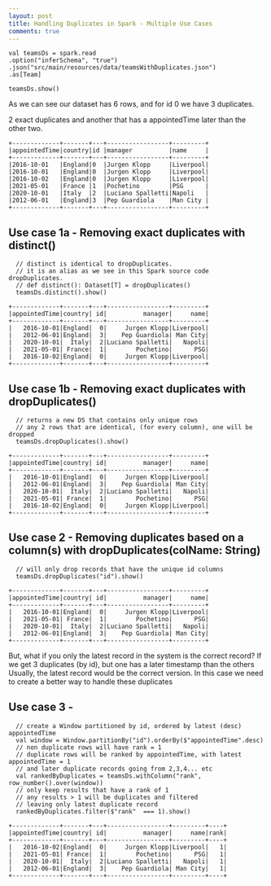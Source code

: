 ```yaml
---
layout: post
title: Handling Duplicates in Spark - Multiple Use Cases
comments: true
---
```


```
val teamsDs = spark.read
.option("inferSchema", "true")
.json("src/main/resources/data/teamsWithDuplicates.json")
.as[Team]

teamsDs.show()
```

As we can see our dataset has 6 rows, and for id 0 we have 3 duplicates.

2 exact duplicates and another that has a appointedTime later than the other two.

```
+-------------+-------+---+-----------------+---------+
|appointedTime|country|id |manager          |name     |
+-------------+-------+---+-----------------+---------+
|2016-10-01   |England|0  |Jurgen Klopp     |Liverpool|
|2016-10-01   |England|0  |Jurgen Klopp     |Liverpool|
|2016-10-02   |England|0  |Jurgen Klopp     |Liverpool|
|2021-05-01   |France |1  |Pochetino        |PSG      |
|2020-10-01   |Italy  |2  |Luciano Spalletti|Napoli   |
|2012-06-01   |England|3  |Pep Guardiola    |Man City |
+-------------+-------+---+-----------------+---------+
```

## Use case 1a - Removing exact duplicates with distinct()

```
  // distinct is identical to dropDuplicates.
  // it is an alias as we see in this Spark source code dropDuplicates.
  // def distinct(): Dataset[T] = dropDuplicates()
  teamsDs.distinct().show()
```

```
+-------------+-------+---+-----------------+---------+
|appointedTime|country| id|          manager|     name|
+-------------+-------+---+-----------------+---------+
|   2016-10-01|England|  0|     Jurgen Klopp|Liverpool|
|   2012-06-01|England|  3|    Pep Guardiola| Man City|
|   2020-10-01|  Italy|  2|Luciano Spalletti|   Napoli|
|   2021-05-01| France|  1|        Pochetino|      PSG|
|   2016-10-02|England|  0|     Jurgen Klopp|Liverpool|
+-------------+-------+---+-----------------+---------+
```

## Use case 1b - Removing exact duplicates with dropDuplicates()

```
  // returns a new DS that contains only unique rows
  // any 2 rows that are identical, (for every column), one will be dropped
  teamsDs.dropDuplicates().show()
```

```
+-------------+-------+---+-----------------+---------+
|appointedTime|country| id|          manager|     name|
+-------------+-------+---+-----------------+---------+
|   2016-10-01|England|  0|     Jurgen Klopp|Liverpool|
|   2012-06-01|England|  3|    Pep Guardiola| Man City|
|   2020-10-01|  Italy|  2|Luciano Spalletti|   Napoli|
|   2021-05-01| France|  1|        Pochetino|      PSG|
|   2016-10-02|England|  0|     Jurgen Klopp|Liverpool|
+-------------+-------+---+-----------------+---------+
```

## Use case 2 - Removing duplicates based on a column(s) with dropDuplicates(colName: String)

```
  // will only drop records that have the unique id columns
  teamsDs.dropDuplicates("id").show()
```

```
+-------------+-------+---+-----------------+---------+
|appointedTime|country| id|          manager|     name|
+-------------+-------+---+-----------------+---------+
|   2016-10-01|England|  0|     Jurgen Klopp|Liverpool|
|   2021-05-01| France|  1|        Pochetino|      PSG|
|   2020-10-01|  Italy|  2|Luciano Spalletti|   Napoli|
|   2012-06-01|England|  3|    Pep Guardiola| Man City|
+-------------+-------+---+-----------------+---------+
```


But, what if you only the latest record in the system is the correct record?
If we get 3 duplicates (by id), but one has a later timestamp than the others
Usually, the latest record would be the correct version.
In this case we need to create a better way to handle these duplicates

## Use case 3 -   

```
  // create a Window partitioned by id, ordered by latest (desc) appointedTime
  val window = Window.partitionBy("id").orderBy($"appointedTime".desc)
  // non duplicate rows will have rank = 1
  // duplicate rows will be ranked by appointedTime, with latest appointedTime = 1
  // and later duplicate records going from 2,3,4... etc
  val rankedByDuplicates = teamsDs.withColumn("rank", row_number().over(window))
  // only keep results that have a rank of 1
  // any results > 1 will be duplicates and filtered
  // leaving only latest duplicate record
  rankedByDuplicates.filter($"rank"  === 1).show()
```

```
+-------------+-------+---+-----------------+---------+----+
|appointedTime|country| id|          manager|     name|rank|
+-------------+-------+---+-----------------+---------+----+
|   2016-10-02|England|  0|     Jurgen Klopp|Liverpool|   1|
|   2021-05-01| France|  1|        Pochetino|      PSG|   1|
|   2020-10-01|  Italy|  2|Luciano Spalletti|   Napoli|   1|
|   2012-06-01|England|  3|    Pep Guardiola| Man City|   1|
+-------------+-------+---+-----------------+---------+----+
```
